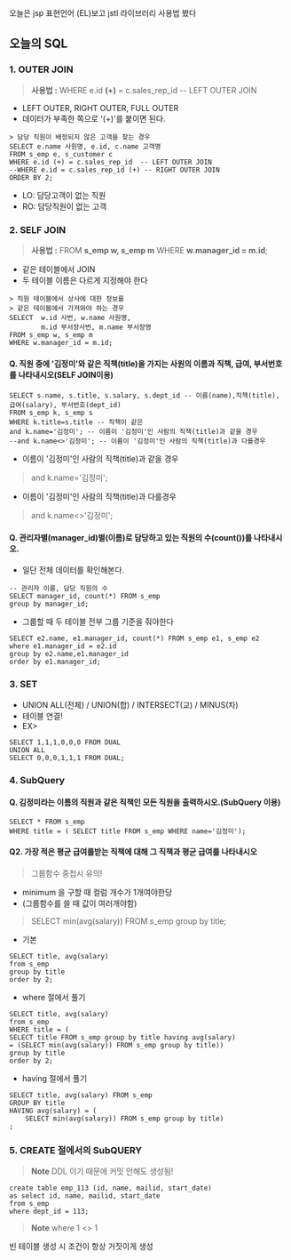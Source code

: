 오늘은 jsp 표현언어 (EL)보고
jstl 라이브러리 사용법 봤다

## 오늘의 SQL

### 1. OUTER JOIN

> **사용법 :** WHERE e.id **(+)** = c.sales_rep_id  -- LEFT OUTER JOIN

 - LEFT OUTER, RIGHT OUTER, FULL OUTER
 - 데이터가 부족한 쪽으로 '(+)'를 붙이면 된다.

```
> 담당 직원이 배정되지 않은 고객을 찾는 경우
SELECT e.name 사원명, e.id, c.name 고객명 
FROM s_emp e, s_customer c
WHERE e.id (+) = c.sales_rep_id  -- LEFT OUTER JOIN
--WHERE e.id = c.sales_rep_id (+) -- RIGHT OUTER JOIN
ORDER BY 2;
```
 - LO: 담당고객이 없는 직원
 - RO: 담당직원이 없는 고객

### 2. SELF JOIN

>**사용법 :** FROM **s_emp w, s_emp m**
WHERE **w.manager_id = m.id**;


- 같은 테이블에서 JOIN
- 두 테이블 이름은 다르게 지정해야 한다

```
> 직원 테이블에서 상사에 대한 정보를 
> 같은 테이블에서 가져와야 하는 경우
SELECT  w.id 사번, w.name 사원명, 
        m.id 부서장사번, m.name 부서장명
FROM s_emp w, s_emp m
WHERE w.manager_id = m.id;
```

#### Q. 직원 중에 '김정미'와 같은 직책(title)을 가지는 사원의 이름과 직책, 급여, 부서번호를 나타내시오(SELF JOIN이용)
```
SELECT s.name, s.title, s.salary, s.dept_id -- 이름(name),직책(title), 급여(salary), 부서번호(dept_id)
FROM s_emp k, s_emp s
WHERE k.title=s.title -- 직책이 같은
and k.name='김정미'; -- 이름이 '김정미'인 사람의 직책(title)과 같을 경우
--and k.name<>'김정미'; -- 이름이 '김정미'인 사람의 직책(title)과 다를경우
```
 
 - 이름이 '김정미'인 사람의 직책(title)과 같을 경우

> and k.name='김정미'; 

  - 이름이 '김정미'인 사람의 직책(title)과 다를경우

> and k.name<>'김정미';


#### Q. 관리자별(manager_id)별(이름)로 담당하고 있는 직원의 수(count())를 나타내시오.

- 일단 전체 데이터를 확인해본다.
```
-- 관리자 이름, 담당 직원의 수
SELECT manager_id, count(*) FROM s_emp
group by manager_id;
```

- 그룹할 때 두 테이블 전부 그룹 기준을 줘야한다
```
SELECT e2.name, e1.manager_id, count(*) FROM s_emp e1, s_emp e2
where e1.manager_id = e2.id
group by e2.name,e1.manager_id
order by e1.manager_id;
```



### 3. SET

- UNION ALL(전체) / UNION(합) / INTERSECT(교) / MINUS(차) 
- 테이블 연결!
- EX>
```
SELECT 1,1,1,0,0,0 FROM DUAL
UNION ALL
SELECT 0,0,0,1,1,1 FROM DUAL;
```

### 4. SubQuery

#### Q. 김정미라는 이름의 직원과 같은 직책인 모든 직원을 출력하시오.(SubQuery 이용)

```
SELECT * FROM s_emp
WHERE title = ( SELECT title FROM s_emp WHERE name='김정미');
```

#### Q2. 가장 적은 평균 급여를받는 직책에 대해 그 직책과 평균 급여를 나타내시오

> 그룹함수 중첩시 유의!

- minimum 을 구할 때 컬럼 개수가 1개여야한당
- (그룹함수를 쓸 때 값이 여러개야함)

> SELECT min(avg(salary)) FROM s_emp group by title;



- 기본
```
SELECT title, avg(salary)
from s_emp
group by title
order by 2;
```

- where 절에서 풀기
```
SELECT title, avg(salary)
from s_emp
WHERE title = (
SELECT title FROM s_emp group by title having avg(salary) 
= (SELECT min(avg(salary)) FROM s_emp group by title))
group by title
order by 2;
```
- having 절에서 풀기
```
SELECT title, avg(salary) FROM s_emp 
GROUP BY title
HAVING avg(salary) = (
	SELECT min(avg(salary)) FROM s_emp group by title)
;
```

### 5. CREATE 절에서의 SubQUERY

> **Note** DDL 이기 때문에 커밋 안해도 생성됨!

```
create table emp_113 (id, name, mailid, start_date)
as select id, name, mailid, start_date
from s_emp
where dept_id = 113;
```

> **Note** where 1 <>   1

 빈 테이블 생성 시 조건이 항상 거짓이게 생성


<!--stackedit_data:
eyJoaXN0b3J5IjpbMTE1ODAxNjk2MCwtNzM4MjY5NzM4LDE0OD
IyMjM1MiwzMDQ0MDU1OSwxOTQ1MTU1NDQyLC0xMzE2NTk5NzAw
LDE3Nzg2MzAzNDYsLTE3NTY2ODc3NjYsLTE3NjgwNzA5NjAsLT
EwMDkyMTIzNzksLTE3NzkzNzU1NF19
-->
